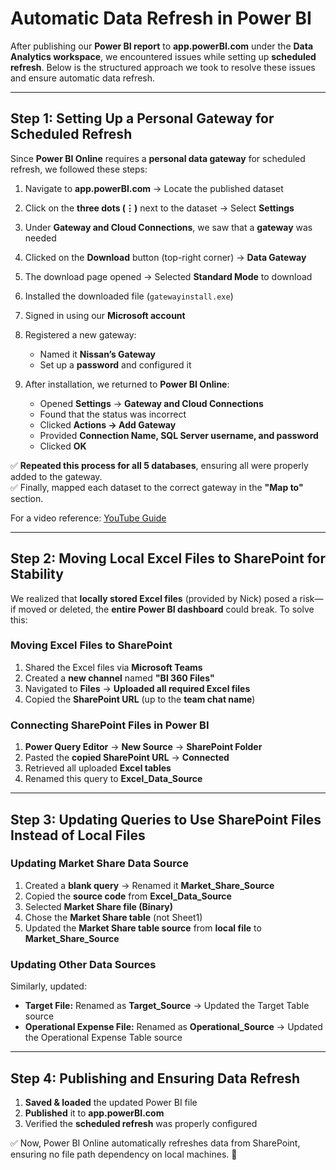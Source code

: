 # **Automatic Data Refresh in Power BI**  

After publishing our **Power BI report** to **app.powerBI.com** under the **Data Analytics workspace**, we encountered issues while setting up **scheduled refresh**. Below is the structured approach we took to resolve these issues and ensure automatic data refresh.  

---

## **Step 1: Setting Up a Personal Gateway for Scheduled Refresh**  
Since **Power BI Online** requires a **personal data gateway** for scheduled refresh, we followed these steps:  

1. Navigate to **app.powerBI.com** → Locate the published dataset  
2. Click on the **three dots (⋮)** next to the dataset → Select **Settings**  
3. Under **Gateway and Cloud Connections**, we saw that a **gateway** was needed  
4. Clicked on the **Download** button (top-right corner) → **Data Gateway**  
5. The download page opened → Selected **Standard Mode** to download  
6. Installed the downloaded file (`gatewayinstall.exe`)  
7. Signed in using our **Microsoft account**  
8. Registered a new gateway:  
   - Named it **Nissan’s Gateway**  
   - Set up a **password** and configured it  

9. After installation, we returned to **Power BI Online**:  
   - Opened **Settings** → **Gateway and Cloud Connections**  
   - Found that the status was incorrect  
   - Clicked **Actions → Add Gateway**  
   - Provided **Connection Name, SQL Server username, and password**  
   - Clicked **OK**  

✅ **Repeated this process for all 5 databases**, ensuring all were properly added to the gateway.  
✅ Finally, mapped each dataset to the correct gateway in the **"Map to"** section.  

For a video reference: [YouTube Guide](https://youtu.be/i4OALAQ7qz4?si=Ay2NP8FqIs4q1mSV)  

---

## **Step 2: Moving Local Excel Files to SharePoint for Stability**  
We realized that **locally stored Excel files** (provided by Nick) posed a risk—if moved or deleted, the **entire Power BI dashboard** could break. To solve this:  

### **Moving Excel Files to SharePoint**  
1. Shared the Excel files via **Microsoft Teams**  
2. Created a **new channel** named **"BI 360 Files"**  
3. Navigated to **Files** → **Uploaded all required Excel files**  
4. Copied the **SharePoint URL** (up to the **team chat name**)  

### **Connecting SharePoint Files in Power BI**  
1. **Power Query Editor** → **New Source** → **SharePoint Folder**  
2. Pasted the **copied SharePoint URL** → **Connected**  
3. Retrieved all uploaded **Excel tables**  
4. Renamed this query to **Excel_Data_Source**  

---

## **Step 3: Updating Queries to Use SharePoint Files Instead of Local Files**  

### **Updating Market Share Data Source**  
1. Created a **blank query** → Renamed it **Market_Share_Source**  
2. Copied the **source code** from **Excel_Data_Source**  
3. Selected **Market Share file (Binary)**  
4. Chose the **Market Share table** (not Sheet1)  
5. Updated the **Market Share table source** from **local file** to **Market_Share_Source**  

### **Updating Other Data Sources**  
Similarly, updated:  
- **Target File:** Renamed as **Target_Source** → Updated the Target Table source  
- **Operational Expense File:** Renamed as **Operational_Source** → Updated the Operational Expense Table source  

---

## **Step 4: Publishing and Ensuring Data Refresh**  
1. **Saved & loaded** the updated Power BI file  
2. **Published** it to **app.powerBI.com**  
3. Verified the **scheduled refresh** was properly configured  

✅ Now, Power BI Online automatically refreshes data from SharePoint, ensuring no file path dependency on local machines. 🚀
